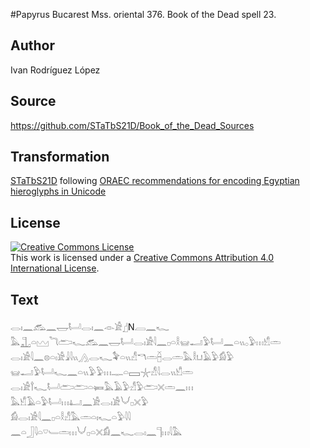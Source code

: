 #Papyrus Bucarest Mss. oriental 376. Book of the Dead spell 23.

## Author 

Ivan Rodríguez López

## Source 

https://github.com/STaTbS21D/Book_of_the_Dead_Sources

## Transformation 

[STaTbS21D](https://statbs21d.github.io/) following [ORAEC recommendations for encoding Egyptian hieroglyphs in Unicode](https://github.com/oraec/recommendations-encoding-hieroglyphs)

## License 

<a rel="license" href="http://creativecommons.org/licenses/by/4.0/"><img alt="Creative Commons License" style="border-width:0" src="https://i.creativecommons.org/l/by/4.0/88x31.png" /></a><br />This work is licensed under a <a rel="license" href="http://creativecommons.org/licenses/by/4.0/">Creative Commons Attribution 4.0 International License</a>.

## Text 

<hiero><rubrum>𓂋𓏤𓈖𓃹𓈖𓉿𓂡𓂋𓏤𓈖</rubrum>𓁹𓀀𓊨N𓐙<rubrum>𓈖𓆑</rubrum><br>
<rubrum>𓅓𓊻𓏏𓈉𓆓𓂧𓆑</rubrum>𓃹𓈖𓉿𓂡𓂋𓏤𓀀𓇋𓈖𓊪𓏏𓎛𓊠𓂝𓅱𓂡𓈖𓏏𓏭𓂂𓅱𓏥𓀹𓏛<br>
𓂋𓏤𓀀𓇋𓈖𓊖𓏏𓏤𓀀𓇍𓇋𓏭𓂻𓂋𓆑𓅝𓏏𓏭𓀭𓎔𓏛𓐢𓂋𓏛𓅓𓎛𓂓𓄿𓅱𓀁𓅱<br>
𓊠𓂝𓅱𓂡𓆑𓈖𓏏𓏭𓅱𓅱𓏥𓊃𓏏𓈙𓇼𓀭𓇋𓂋𓏭𓀹𓏛<br>
𓂋𓏤𓀀𓍙𓆑𓂡𓂧𓂧𓏏𓍃𓅓𓄿𓅱𓀭𓅱𓂧𓏴𓏛𓈖𓏥<br>
𓅓𓀹𓄿𓏏𓅱𓂡𓏥𓂞𓈖𓀀𓂋𓏤𓀀𓄋𓊪𓏴𓅱<br>
𓀁𓂋𓏤𓀀𓇋𓈖𓊪𓏏𓎛𓀭𓅓𓏛𓏏𓏤𓆑𓏏𓅱𓇋𓇋<br>
𓈖𓏏𓃀𓇋𓏏𓎺𓄑𓏛𓏥𓄋𓊪𓏏𓏴𓀁𓈖𓆑𓂋𓏤𓈖𓊹𓏥𓇋𓅓<br></hiero>